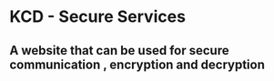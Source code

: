 # KCD - Secure Services
## A website that can be used for secure communication , encryption and decryption
